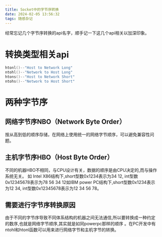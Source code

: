 ```yaml
---
title: Socket中的字节序转换
date: 2024-02-05 13:56:32
tags: 随感杂记
---
```

经常忘记几个字节序转换的api名字，顺手记一下这几个api相关以加深印象。
# 转换类型相关api
```cpp
htonl()--"Host to Network Long"
ntohl()--"Network to Host Long"
htons()--"Host to Network Short"
ntohs()--"Network to Host Short"  
```
# 两种字节序
## 网络字节序NBO（Network Byte Order）
按从高到低的顺序存储，在网络上使用统一的网络字节顺序，可以避免兼容性问题。
## 主机字节序HBO（Host Byte Order）
不同的机器HBO不相同，与CPU设计有关，数据的顺序是由CPU决定的,而与操作系统无关。 
如 Intel X86结构下,short型数0x1234表示为34 12, int型数0x12345678表示为78 56 34 12如IBM power PC结构下,short型数0x1234表示为12 34, int型数0x12345678表示为12   34 56 78。
## 需要进行字节序转换原因
由于不同的字节序导致不同体系结构的机器之间无法通信,所以要转换成一种约定的数序,也就是网络字节顺序,其实就是如同powerpc那样的顺序 。在PC开发中有ntohl和htonl函数可以用来进行网络字节和主机字节的转换。
